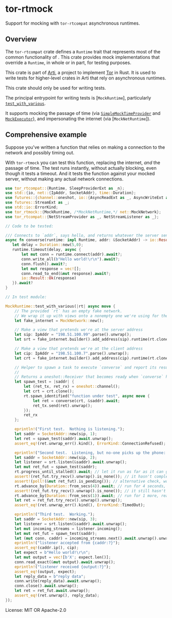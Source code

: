 # tor-rtmock

Support for mocking with `tor-rtcompat` asynchronous runtimes.

## Overview

The `tor-rtcompat` crate defines a `Runtime` trait that represents
most of the common functionality of .  This crate provides mock
implementations that override a `Runtime`, in whole or in part,
for testing purposes.

This crate is part of
[Arti](https://gitlab.torproject.org/tpo/core/arti/), a project to
implement [Tor](https://www.torproject.org/) in Rust.
It is used to write tests for higher-level
crates in Arti that rely on asynchronous runtimes.

This crate should only be used for writing tests.

The principal entrypoint for writing tests is [`MockRuntime`],
particularly [`test_with_various`](MockRuntime::test_with_various).

It supports mocking the passage of time
(via [`SimpleMockTimeProvider`](simple_time::SimpleMockTimeProvider)
and
[`MockExecutor`](task::MockExecutor)),
and impersonating the internet (via [`MockNetRuntime`]).

## Comprehensive example

Suppose you've written a function that relies on making a
connection to the network and possibly timing out.

With `tor-rtmock` you can test this function,
replacing the internet, _and_ the passage of time.
The test runs instantly, without actually blocking,
even though it tests a timeout.
And it tests the function against your mocked server,
without making any actual network connections.

```rust
use tor_rtcompat::{Runtime, SleepProviderExt as _n};
use std::{io, net::{IpAddr, SocketAddr}, time::Duration};
use futures::{channel::oneshot, io::{AsyncReadExt as _, AsyncWriteExt as _}, poll};
use futures::StreamExt as _;
use std::io::ErrorKind;
use tor_rtmock::{MockRuntime, /*MockNetRuntime,*/ net::MockNetwork};
use tor_rtcompat::{NetStreamProvider as _, NetStreamListener as _};

// Code to be tested:

/// Connects to `addr`, says hello, and returns whatever the server sent back
async fn converse(runtime: impl Runtime, addr: &SocketAddr) -> io::Result<Vec<u8>> {
   let delay = Duration::new(5,0);
   runtime.timeout(delay, async {
       let mut conn = runtime.connect(addr).await?;
       conn.write_all(b"Hello world!\r\n").await?;
       conn.flush().await?;
       let mut response = vec![];
       conn.read_to_end(&mut response).await?;
       io::Result::Ok(response)
   }).await?
}

// In test module:

MockRuntime::test_with_various(|rt| async move {
    // The provided `rt` has an empty fake network.
    // We wrap it up with views onto a nonempty one we're using for the test:
    let fake_internet = MockNetwork::new();

    // Make a view that pretends we're at the server address
    let sip: IpAddr = "198.51.100.99".parse().unwrap();
    let srt = fake_internet.builder().add_address(sip).runtime(rt.clone());

    // Make a view that pretends we're at the client address
    let cip: IpAddr = "198.51.100.7".parse().unwrap();
    let crt = fake_internet.builder().add_address(cip).runtime(rt.clone());

    // Helper to spawn a task to execute `converse` and report its results
    //
    // Returns a oneshot::Receiver that becomes ready when `converse` has returned
    let spawn_test = |saddr| {
        let (ret_tx, ret_rx) = oneshot::channel();
        let crt = crt.clone();
        rt.spawn_identified("function under test", async move {
            let ret = converse(crt, &saddr).await;
            ret_tx.send(ret).unwrap();
        });
        ret_rx
    };

    eprintln!("First test.  Nothing is listening.");
    let saddr = SocketAddr::new(sip, 1);
    let ret = spawn_test(saddr).await.unwrap();
    assert_eq!(ret.unwrap_err().kind(), ErrorKind::ConnectionRefused);

    eprintln!("Second test.  Listening, but no-one picks up the phone: timeout.");
    let saddr = SocketAddr::new(sip, 2);
    let listener = srt.listen(&saddr).await.unwrap();
    let mut ret_fut = spawn_test(saddr);
    rt.progress_until_stalled().await; // let it run as far as it can get
    assert!(ret_fut.try_recv().unwrap().is_none()); // it hasn't completed right away
    assert!(poll!(&mut ret_fut).is_pending()); // alternative check, works with any future
    rt.advance_by(Duration::from_secs(4)).await; // run for 4 seconds, < timeout
    assert!(ret_fut.try_recv().unwrap().is_none()); // it still hasn't completed
    rt.advance_by(Duration::from_secs(1)).await; // run for 1 more, reaching timeout
    let ret = ret_fut.try_recv().unwrap().unwrap();
    assert_eq!(ret.unwrap_err().kind(), ErrorKind::TimedOut);

    eprintln!("Third test.  Working.");
    let saddr = SocketAddr::new(sip, 3);
    let listener = srt.listen(&saddr).await.unwrap();
    let mut incoming_streams = listener.incoming();
    let mut ret_fut = spawn_test(saddr);
    let (mut conn, caddr) = incoming_streams.next().await.unwrap().unwrap();
    eprintln!("listener accepted from {caddr:?}");
    assert_eq!(caddr.ip(), cip);
    let expect = b"Hello world!\r\n";
    let mut output = vec![b'X'; expect.len()];
    conn.read_exact(&mut output).await.unwrap();
    eprintln!("listener received {output:?}");
    assert_eq!(output, expect);
    let reply_data = b"reply data";
    conn.write(reply_data).await.unwrap();
    conn.close().await.unwrap();
    let ret = ret_fut.await.unwrap();
    assert_eq!(ret.unwrap(), reply_data);
});
```

License: MIT OR Apache-2.0
